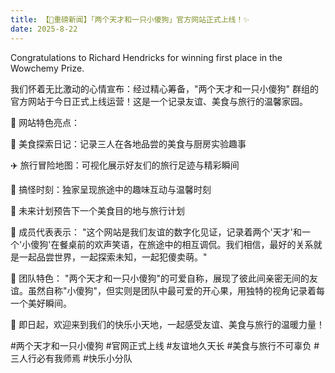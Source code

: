 ```yaml
---
title: 【🎉重磅新闻】「两个天才和一只小傻狗」官方网站正式上线！✨
date: 2025-8-22
---
```


Congratulations to Richard Hendricks for winning first place in the Wowchemy Prize.

<!--more-->

我们怀着无比激动的心情宣布：经过精心筹备，"两个天才和一只小傻狗" 群组的官方网站于今日正式上线运营！这是一个记录友谊、美食与旅行的温馨家园。

🌟 网站特色亮点：

🍜 美食探索日记：记录三人在各地品尝的美食与厨房实验趣事

✈️ 旅行冒险地图：可视化展示好友们的旅行足迹与精彩瞬间

📸 搞怪时刻：独家呈现旅途中的趣味互动与温馨时刻

🎯 未来计划预告下一个美食目的地与旅行计划

🎯 成员代表表示：
"这个网站是我们友谊的数字化见证，记录着两个'天才'和一个'小傻狗'在餐桌前的欢声笑语，在旅途中的相互调侃。我们相信，最好的关系就是一起品尝世界，一起探索未知，一起犯傻卖萌。"

👥 团队特色：
"两个天才和一只小傻狗"的可爱自称，展现了彼此间亲密无间的友谊。虽然自称"小傻狗"，但实则是团队中最可爱的开心果，用独特的视角记录着每一个美好瞬间。

🎊 即日起，欢迎来到我们的快乐小天地，一起感受友谊、美食与旅行的温暖力量！

#两个天才和一只小傻狗 #官网正式上线 #友谊地久天长 #美食与旅行不可辜负
#三人行必有我师焉 #快乐小分队 

